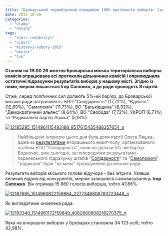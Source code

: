 ```yaml
---
title: "Броварський тервиборчком опрацював 100% протоколів виборів: Сапожко - мер, у раді - 8 партій - ІНФОГРАФІКА"
date: 2015-10-26
categories: 
  - "vlada"
  - "novyny"
tags: 
  - "vibir-redaktsiyi"
  - "vibori"
  - "mistsevi-vybory-2015"
  - "novini"
  - "tvk"
---
```


**Станом на 19:00 26 жовтня Броварська міська територіальна виборча комісія опрацювала всі протоколи дільничних комісій і оприлюднила остаточні підрахунки результатів виборів у нашому місті. Згідно із ними, мером лишається Ігор Сапожко, а до ради проходять 8 партій.**

Отже, серед політичних сил долають 5%-ий бар'єр, до Броварської міської ради потрапляють: БПП "Солідарність" (17,72%), "Єдність" (12,89%), "Самопоміч" (11,73%), ВО "Батьківщина" (8,92%), "Демократичний альянс" (8,64%), ВО "Свобода" (7,72%), УКРОП (6,71%) та "Радикальна партія Ляшка" (5,13%).

[![12185295_1514961115493188_8517615435488357654_o](https://mpz.brovary.org/wp-content/uploads/2015/10/12185295_1514961115493188_8517615435488357654_o.png)](https://mpz.brovary.org/wp-content/uploads/2015/10/12185295_1514961115493188_8517615435488357654_o.png)

> Найбільшою інтригою цього дня була доля партії Олега Ляшка, адже за [результатами](https://mpz.brovary.org/rezultaty-exit-poll-u-brovarah-mer-sapozhko-7-partij-formuyut-misku-radu/) вчорашнього екзит-полу, організованого штабом БПП "Солідарність", вони не долали 5%-ий бар'єр. Водночас, вже сьогодні, за попередніми результатами паралельного підрахунку штабів "[Солідарності](https://mpz.brovary.org/za-rezultatamy-paralelnogo-pidrahunku-do-miskrady-prohodyt-8-partij-u-sapozhka-48/)" та "[Самопомочі](https://mpz.brovary.org/pershi-pidsumky-paralelnogo-pidrahunku-golosiv-u-brovarah-vid-samopomochi/)", "радикали" були "на межі" проходження до міської ради.

Результати виборів міського голови відучора - без інтриги. Узявши великий відрив від конкурентів, мером залишився самовисуванець **Ігор Сапожко**. Він отримав 15 860 голосів виборців, тобто 47,86%.

[![12187695_1514960822159884_2277346808783723448_n](https://mpz.brovary.org/wp-content/uploads/2015/10/12187695_1514960822159884_2277346808783723448_n.png)](https://mpz.brovary.org/wp-content/uploads/2015/10/12187695_1514960822159884_2277346808783723448_n.png)

Як виглядатиме оновлена рада:

[![12193340_1514961172159849_4062800608218270375_n](https://mpz.brovary.org/wp-content/uploads/2015/10/12193340_1514961172159849_4062800608218270375_n.png)](https://mpz.brovary.org/wp-content/uploads/2015/10/12193340_1514961172159849_4062800608218270375_n.png)

Явка на вчорашніх виборах у Броварах становила 34 123 осіб, тобто 42,98%.

